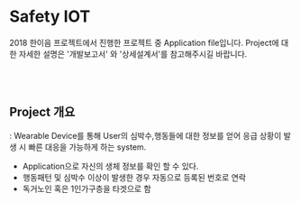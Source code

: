 # Safety IOT

2018 한이음 프로젝트에서 진행한 프로젝트 중 Application file입니다. 
Project에 대한 자세한 설명은 '개발보고서' 와 '상세설계서'를 참고해주시길 바랍니다. 



<br></br>

## Project 개요 
: Wearable Device를 통해 User의 심박수,행동들에 대한 정보를 얻어 응급 상황이 발생 시 빠른 대응을 가능하게 하는 system.

- Application으로 자신의 생체 정보를 확인 할 수 있다. 
- 행동패턴 및 심박수 이상이 발생한 경우 자동으로 등록된 번호로 연락
- 독거노인 혹은 1인가구층을 타겟으로 함 

